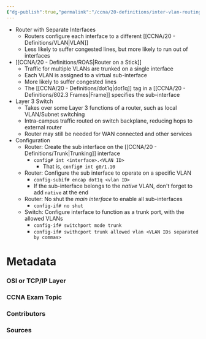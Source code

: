 ```yaml
---
{"dg-publish":true,"permalink":"/ccna/20-definitions/inter-vlan-routing/","tags":["defs_ccna"],"created":"2023-11-04T12:45:23.000-07:00","updated":"2023-11-08T13:58:53.122-08:00"}
---
```


- Router with Separate Interfaces
	- Routers configure each interface to a different [[CCNA/20 - Definitions/VLAN\|VLAN]]
	- Less likely to suffer congested lines, but more likely to run out of interfaces
- [[CCNA/20 - Definitions/ROAS\|Router on a Stick]]
	- Traffic for multiple VLANs are trunked on a single interface
	- Each VLAN is assigned to a virtual sub-interface
	- More likely to suffer congested lines
	- The [[CCNA/20 - Definitions/dot1q\|dot1q]] tag in a [[CCNA/20 - Definitions/802.3 Frames\|Frame]] specifies the sub-interface
- Layer 3 Switch
	- Takes over some Layer 3 functions of a router, such as local VLAN/Subnet switching
	- Intra-campus traffic routed on switch backplane, reducing hops to external router
	- Router may still be needed for WAN connected and other services
- Configuration
	- Router: Create the sub interface on the [[CCNA/20 - Definitions/Trunk\|Trunking]] interface
		- `config# int <interface>.<VLAN ID>`
			- That is, `config# int g0/1.10`
	- Router: Configure the sub interface to operate on a specific VLAN
		- `config-subif# encap dot1q <vlan ID>`
		- If the sub-interface belongs to the *native* VLAN, don't forget to add `native` at the end
	- Router: No shut the *main interface* to enable all sub-interfaces
		- `config-if# no shut`
	- Switch: Configure interface to function as a trunk port, with the allowed VLANs
		- `config-if# switchport mode trunk`
		- `config-if# swithcport trunk allowed vlan <VLAN IDs separated by commas>`

# Metadata
### OSI or TCP/IP Layer

### CCNA Exam Topic

### Contributors

### Sources

